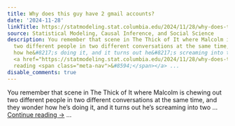 ```yaml
---
title: Why does this guy have 2 gmail accounts?
date: '2024-11-28'
linkTitle: https://statmodeling.stat.columbia.edu/2024/11/28/why-does-this-guy-have-2-gmail-accounts/
source: Statistical Modeling, Causal Inference, and Social Science
description: You remember that scene in The Thick of It where Malcolm is chewing out
  two different people in two different conversations at the same time, and they wonder
  how he&#8217;s doing it, and it turns out he&#8217;s screaming into two &#8230;
  <a href="https://statmodeling.stat.columbia.edu/2024/11/28/why-does-this-guy-have-2-gmail-accounts/">Continue
  reading <span class="meta-nav">&#8594;</span></a> ...
disable_comments: true
---
```

You remember that scene in The Thick of It where Malcolm is chewing out two different people in two different conversations at the same time, and they wonder how he&#8217;s doing it, and it turns out he&#8217;s screaming into two &#8230; <a href="https://statmodeling.stat.columbia.edu/2024/11/28/why-does-this-guy-have-2-gmail-accounts/">Continue reading <span class="meta-nav">&#8594;</span></a> ...